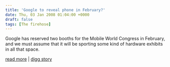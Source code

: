 ```yaml
---
title: 'Google to reveal phone in February?'
date: Thu, 03 Jan 2008 01:04:00 +0000
draft: false
tags: [The firehose]
---
```


Google has reserved two booths for the Mobile World Congress in February, and we must assume that it will be sporting some kind of hardware exhibits in all that space.  
  
[read more](http://www.helloandroid.com/node/183) | [digg story](http://digg.com/gadgets/Google_to_reveal_phone_in_February)